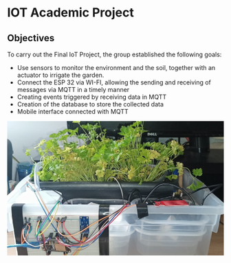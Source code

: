 # IOT Academic Project

## Objectives

To carry out the Final IoT Project, the group established the following goals:

* Use sensors to monitor the environment and the soil, together with an actuator to irrigate the garden.
* Connect the ESP 32 via WI-FI, allowing the sending and receiving of messages via MQTT in a timely manner
* Creating events triggered by receiving data in MQTT
* Creation of the database to store the collected data
* Mobile interface connected with MQTT


<img src="content/img1.png">

